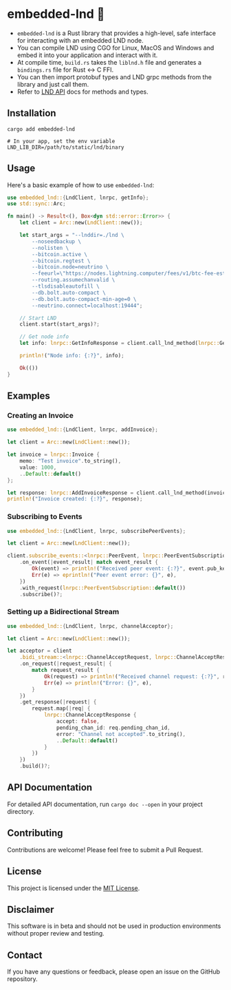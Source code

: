 # embedded-lnd 🦀


- `embedded-lnd` is a Rust library that provides a high-level, safe interface for interacting with an embedded LND node.
- You can compile LND using CGO for Linux, MacOS and Windows and embed it into your application and interact with it.
- At compile time, `build.rs` takes the `liblnd.h` file and generates a `bindings.rs` file for Rust <-> C FFI.
- You can then import protobuf types and LND grpc methods from the library and just call them.
- Refer to [LND API](https://lightning.engineering/api-docs/api/lnd/) docs for methods and types.


## Installation

```
cargo add embedded-lnd

# In your app, set the env variable LND_LIB_DIR=/path/to/static/lnd/binary
```

## Usage

Here's a basic example of how to use `embedded-lnd`:

```rust
use embedded_lnd::{LndClient, lnrpc, getInfo};
use std::sync::Arc;

fn main() -> Result<(), Box<dyn std::error::Error>> {
    let client = Arc::new(LndClient::new());

    let start_args = "--lnddir=./lnd \
        --noseedbackup \
        --nolisten \
        --bitcoin.active \
        --bitcoin.regtest \
        --bitcoin.node=neutrino \
        --feeurl=\"https://nodes.lightning.computer/fees/v1/btc-fee-estimates.json\" \
        --routing.assumechanvalid \
        --tlsdisableautofill \
        --db.bolt.auto-compact \
        --db.bolt.auto-compact-min-age=0 \
        --neutrino.connect=localhost:19444";

    // Start LND
    client.start(start_args)?;

    // Get node info
    let info: lnrpc::GetInfoResponse = client.call_lnd_method(lnrpc::GetInfoRequest {}, getInfo)?;

    println!("Node info: {:?}", info);

    Ok(())
}
```

## Examples

### Creating an Invoice

```rust
use embedded_lnd::{LndClient, lnrpc, addInvoice};

let client = Arc::new(LndClient::new());

let invoice = lnrpc::Invoice {
    memo: "Test invoice".to_string(),
    value: 1000,
    ..Default::default()
};

let response: lnrpc::AddInvoiceResponse = client.call_lnd_method(invoice, addInvoice)?;
println!("Invoice created: {:?}", response);
```

### Subscribing to Events

```rust
use embedded_lnd::{LndClient, lnrpc, subscribePeerEvents};

let client = Arc::new(LndClient::new());

client.subscribe_events::<lnrpc::PeerEvent, lnrpc::PeerEventSubscription>(subscribePeerEvents)
    .on_event(|event_result| match event_result {
        Ok(event) => println!("Received peer event: {:?}", event.pub_key),
        Err(e) => eprintln!("Peer event error: {}", e),
    })
    .with_request(lnrpc::PeerEventSubscription::default())
    .subscribe()?;
```

### Setting up a Bidirectional Stream

```rust
use embedded_lnd::{LndClient, lnrpc, channelAcceptor};

let client = Arc::new(LndClient::new());

let acceptor = client
    .bidi_stream::<lnrpc::ChannelAcceptRequest, lnrpc::ChannelAcceptResponse>(channelAcceptor)
    .on_request(|request_result| {
        match request_result {
            Ok(request) => println!("Received channel request: {:?}", request),
            Err(e) => println!("Error: {}", e),
        }
    })
    .get_response(|request| {
        request.map(|req| {
            lnrpc::ChannelAcceptResponse {
                accept: false,
                pending_chan_id: req.pending_chan_id,
                error: "Channel not accepted".to_string(),
                ..Default::default()
            }
        })
    })
    .build()?;
```

## API Documentation

For detailed API documentation, run `cargo doc --open` in your project directory.

## Contributing

Contributions are welcome! Please feel free to submit a Pull Request.

## License

This project is licensed under the [MIT License](https://github.com/hsjoberg/embedded-lnd/blob/master/LICENSE).

## Disclaimer

This software is in beta and should not be used in production environments without proper review and testing.

## Contact

If you have any questions or feedback, please open an issue on the GitHub repository.
